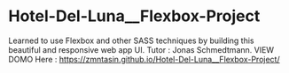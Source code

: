 # Hotel-Del-Luna__Flexbox-Project
Learned to use Flexbox and other SASS techniques by building this beautiful and responsive web app UI. Tutor : Jonas Schmedtmann.
VIEW DOMO Here : https://zmntasin.github.io/Hotel-Del-Luna__Flexbox-Project/
